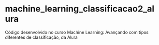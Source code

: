 # machine_learning_classificacao2_alura
Código desenvolvido no curso Machine Learning: Avançando com tipos diferentes de classificação, da Alura
